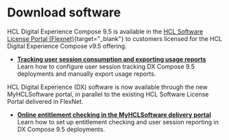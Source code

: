 # Download software

HCL Digital Experience Compose 9.5 is available in the [HCL Software License Portal (Flexnet)](https://support.hcl-software.com/csm?id=kb_article&sysparm_article=KB0073344){target="_blank"} to customers licensed for the HCL Digital Experience Compose v9.5 offering.

-   **[Tracking user session consumption and exporting usage reports](export_usage_report.md)**  
Learn how to configure user session tracking DX Compose 9.5 deployments and manually export usage reports.

HCL Digital Experience (DX) software is now available through the new MyHCLSoftware portal, in parallel to the existing HCL Software License Portal delivered in FlexNet.

-   **[Online entitlement checking in the MyHCLSoftware delivery portal](https://help.hcl-software.com/digital-experience/9.5/CF226/get_started/download/software_licensing_portal/configure_entitlement_checks/configuring_mhs/)**
Learn how to set up entitlement checking and user session reporting in DX Compose 9.5 deployments.